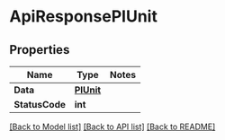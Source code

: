 # ApiResponsePIUnit

## Properties
Name | Type | Notes
------------ | ------------- | -------------
**Data** | **[**PIUnit**](../Model/PIUnit.md)**
**StatusCode** | **int**

[[Back to Model list]](../../README.md#documentation-for-models) [[Back to API list]](../../README.md#documentation-for-api-endpoints) [[Back to README]](../../README.md)
